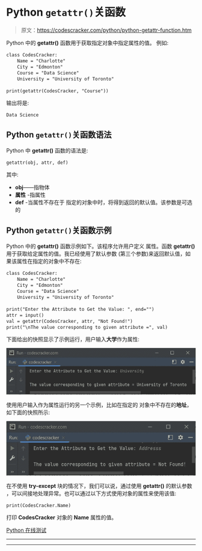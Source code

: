 # Python `getattr()`关函数

> 原文：<https://codescracker.com/python/python-getattr-function.htm>

Python 中的 **getattr()** 函数用于获取指定对象中指定属性的值。 例如:

```
class CodesCracker:
    Name = "Charlotte"
    City = "Edmonton"
    Course = "Data Science"
    University = "University of Toronto"

print(getattr(CodesCracker, "Course"))
```

输出将是:

```
Data Science
```

## Python `getattr()`关函数语法

Python 中 **getattr()** 函数的语法是:

```
getattr(obj, attr, def)
```

其中:

*   **obj**——指物体
*   **属性** -指属性
*   **def** -当属性不存在于 指定的对象中时，将得到返回的默认值。该参数是可选的

## Python `getattr()`关函数示例

Python 中的 **getattr()** 函数示例如下。该程序允许用户定义 属性。函数 **getattr()** 用于获取给定属性的值。我已经使用了默认参数 (第三个参数)来返回默认值，如果该属性在指定的对象中不存在:

```
class CodesCracker:
    Name = "Charlotte"
    City = "Edmonton"
    Course = "Data Science"
    University = "University of Toronto"

print("Enter the Attribute to Get the Value: ", end="")
attr = input()
val = getattr(CodesCracker, attr, "Not Found!")
print("\nThe value corresponding to given attribute =", val)
```

下面给出的快照显示了示例运行，用户输入**大学**作为属性:

![python getattr function](img/eec6138ff418a837731d72c532d82f71.png)

使用用户输入作为属性运行的另一个示例，比如在指定的 对象中不存在的**地址**，如下面的快照所示:

![python getattr function example](img/ad2020d181a662a878bab868109f8d22.png)

在不使用 **try-except** 块的情况下，我们可以说，通过使用 **getattr()** 的默认参数 ，可以间接地处理异常。也可以通过以下方式使用对象的属性来使用该值:

```
print(CodesCracker.Name)
```

打印 **CodesCracker** 对象的 **Name** 属性的值。

[Python 在线测试](/exam/showtest.php?subid=10)

* * *

* * *